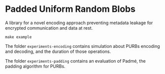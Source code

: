 # Padded Uniform Random Blobs

A library for a novel encoding approach preventing metadata leakage for encrypted communication and data at rest.

```
make example
```

The folder `experiments-encoding` contains simulation about PURBs encoding and decoding, and the duration of those operations.

The folder `experiments-padding` contains an evaluation of Padmé, the padding algorithm for PURBs.

